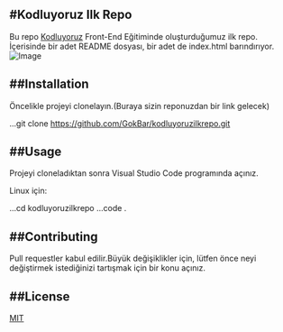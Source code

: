 ## #Kodluyoruz Ilk Repo

Bu repo [Kodluyoruz](https://www.kodluyoruz.org/) Front-End Eğitiminde oluşturduğumuz ilk repo. İçerisinde bir adet README dosyası, bir adet de index.html barındırıyor.
![Image](git/odev1/figures/github.png)

## ##Installation

Öncelikle projeyi clonelayın.(Buraya sizin reponuzdan bir link gelecek)

...git clone https://github.com/GokBar/kodluyoruzilkrepo.git

## ##Usage

Projeyi cloneladıktan sonra Visual Studio Code programında açınız.

Linux için:

...cd kodluyoruzilkrepo
...code .

## ##Contributing

Pull requestler kabul edilir.Büyük değişiklikler için, lütfen önce neyi değiştirmek istediğinizi tartışmak için bir konu açınız.

## ##License

[MIT](https://choosealicense.com/licenses/mit/)
